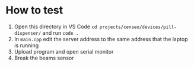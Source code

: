 # How to test
1. Open this directory in VS Code `cd projects/censeo/devices/pill-dispenser/` and run `code .`
1. In `main.cpp` edit the server address to the same address that the laptop is running
1. Upload program and open serial monitor
1. Break the beams sensor
